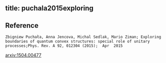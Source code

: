 title: puchala2015exploring
---


## Reference

	Zbigniew Puchała, Anna Jencova, Michal Sedlak, Mario Ziman; Exploring boundaries of quantum convex structures: special role of unitary processes;Phys. Rev. A 92, 012304 (2015);  Apr  2015


[arxiv:1504.00477](https://arxiv.org/abs/1504.00477)